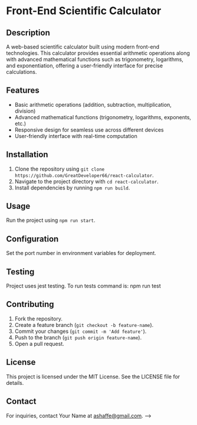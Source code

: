 
# Front-End Scientific Calculator

## Description

A web-based scientific calculator built using modern front-end technologies. This calculator provides essential arithmetic operations along with advanced mathematical functions such as trigonometry, logarithms, and exponentiation, offering a user-friendly interface for precise calculations.

## Features

- Basic arithmetic operations (addition, subtraction, multiplication, division)
- Advanced mathematical functions (trigonometry, logarithms, exponents, etc.)
- Responsive design for seamless use across different devices
- User-friendly interface with real-time computation

## Installation

1. Clone the repository using `git clone https://github.com/GreatDeveloper66/react-calculator`.
2. Navigate to the project directory with `cd react-calculator`.
3. Install dependencies by running `npm run build`.

## Usage

Run the project using `npm run start`.

## Configuration

Set the port number in environment variables for deployment.

## Testing

Project uses jest testing. To run tests command is: npm run test

## Contributing

1. Fork the repository.
2. Create a feature branch (`git checkout -b feature-name`).
3. Commit your changes (`git commit -m 'Add feature'`).
4. Push to the branch (`git push origin feature-name`).
5. Open a pull request.

## License

This project is licensed under the MIT License. See the LICENSE file for details.

## Contact

For inquiries, contact Your Name at [ashaffe@gmail.com](mailto:ashaffe@gmail.com).
-->